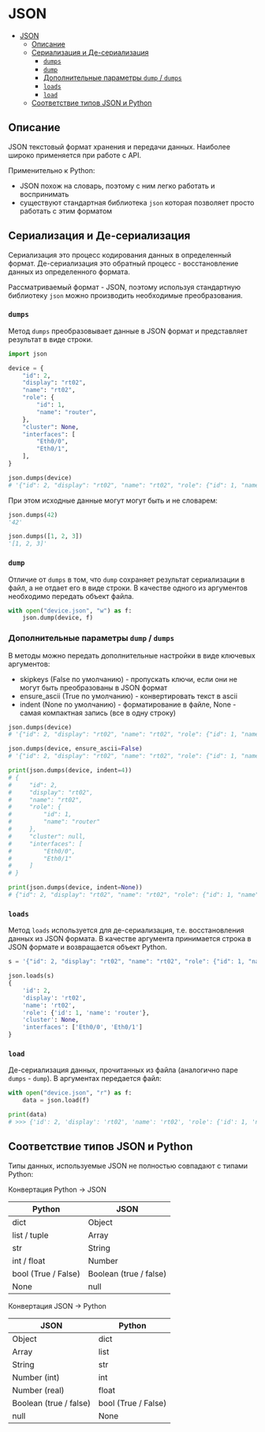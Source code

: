# JSON

- [JSON](#json)
  - [Описание](#описание)
  - [Сериализация и Де-сериализация](#сериализация-и-де-сериализация)
    - [`dumps`](#dumps)
    - [`dump`](#dump)
    - [Дополнительные параметры `dump` / `dumps`](#дополнительные-параметры-dump--dumps)
    - [`loads`](#loads)
    - [`load`](#load)
  - [Соответствие типов JSON и Python](#соответствие-типов-json-и-python)

## Описание

JSON текстовый формат хранения и передачи данных. Наиболее широко применяется при работе с API.

Применительно к Python:

- JSON похож на словарь, поэтому с ним легко работать и воспринимать
- существуют стандартная библиотека `json` которая позволяет просто работать с этим форматом

## Сериализация и Де-сериализация

Сериализация это процесс кодирования данных в определенный формат.
Де-сериализация это обратный процесс - восстановление данных из определенного формата.

Рассматриваемый формат - JSON, поэтому используя стандартную библиотеку `json` можно производить необходимые преобразования.

### `dumps`

Метод `dumps` преобразовывает данные в JSON формат и представляет результат в виде строки.

```python
import json

device = {
    "id": 2,
    "display": "rt02",
    "name": "rt02",
    "role": {
        "id": 1,
        "name": "router",
    },
    "cluster": None,
    "interfaces": [
        "Eth0/0",
        "Eth0/1",
    ],
}

json.dumps(device)
# '{"id": 2, "display": "rt02", "name": "rt02", "role": {"id": 1, "name": "router"}, "cluster": null, "interfaces": ["Eth0/0", "Eth0/1"]}'
```

При этом исходные данные могут могут быть и не словарем:

```python
json.dumps(42)
'42'

json.dumps([1, 2, 3])
'[1, 2, 3]'
```

### `dump`

Отличие от `dumps` в том, что `dump` сохраняет результат сериализации в файл, а не отдает его в виде строки. В качестве одного из аргументов необходимо передать объект файла.

```python
with open("device.json", "w") as f:
    json.dump(device, f)
```

### Дополнительные параметры `dump` / `dumps`

В методы можно передать дополнительные настройки в виде ключевых аргументов:

- skipkeys (False по умолчанию) - пропускать ключи, если они не могут быть преобразованы в JSON формат
- ensure_ascii (True по умолчанию) - конвертировать текст в ascii
- indent (None по умолчанию) - форматирование в файле, None - самая компактная запись (все в одну строку)

```python
json.dumps(device)
# '{"id": 2, "display": "rt02", "name": "rt02", "role": {"id": 1, "name": "router"}, "cluster": null, "interfaces": ["Eth0/0", "Eth0/1"], "description": "\\u043c\\u043e\\u0439 \\u043c\\u0430\\u0440\\u0448\\u0440\\u0443\\u0442\\u0438\\u0437\\u0430\\u0442\\u043e\\u0440"}'

json.dumps(device, ensure_ascii=False)
# '{"id": 2, "display": "rt02", "name": "rt02", "role": {"id": 1, "name": "router"}, "cluster": null, "interfaces": ["Eth0/0", "Eth0/1"], "description": "мой маршрутизатор"}'

print(json.dumps(device, indent=4))
# {
#     "id": 2,
#     "display": "rt02",
#     "name": "rt02",
#     "role": {
#         "id": 1,
#         "name": "router"
#     },
#     "cluster": null,
#     "interfaces": [
#         "Eth0/0",
#         "Eth0/1"
#     ]
# }

print(json.dumps(device, indent=None))
# {"id": 2, "display": "rt02", "name": "rt02", "role": {"id": 1, "name": "router"}, "cluster": null, "interfaces": ["Eth0/0", "Eth0/1"]}
```

### `loads`

Метод `loads` используется для де-сериализация, т.е. восстановления данных из JSON формата. В качестве аргумента принимается строка в JSON формате и возвращается объект Python.

```python
s = '{"id": 2, "display": "rt02", "name": "rt02", "role": {"id": 1, "name": "router"}, "cluster": null, "interfaces": ["Eth0/0", "Eth0/1"]}'

json.loads(s)
{
    'id': 2,
    'display': 'rt02',
    'name': 'rt02',
    'role': {'id': 1, 'name': 'router'},
    'cluster': None,
    'interfaces': ['Eth0/0', 'Eth0/1']
}
```

### `load`

Де-сериализация данных, прочитанных из файла (аналогично паре `dumps` - `dump`). В аргументах передается файл:

```python
with open("device.json", "r") as f:
    data = json.load(f)

print(data)
# >>> {'id': 2, 'display': 'rt02', 'name': 'rt02', 'role': {'id': 1, 'name': 'router'}, 'cluster': None, 'interfaces': ['Eth0/0', 'Eth0/1']}
```

## Соответствие типов JSON и Python

Типы данных, используемые JSON не полностью совпадают с типами Python:

Конвертация Python -> JSON

|Python|JSON|
|-|-|
|dict|Object|
|list / tuple|Array|
|str|String|
|int / float|Number|
|bool (True / False)|Boolean (true / false)|
|None|null|

Конвертация JSON -> Python

|JSON|Python|
|-|-|
|Object|dict|
|Array|list|
|String|str|
|Number (int)|int|
|Number (real)|float|
|Boolean (true / false)|bool (True / False)|
|null|None|
